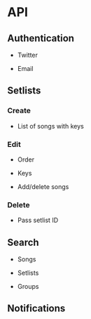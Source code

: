 # API

## Authentication

- Twitter

- Email

## Setlists

### Create

- List of songs with keys

### Edit

- Order

- Keys

- Add/delete songs

### Delete

- Pass setlist ID

## Search

- Songs

- Setlists

- Groups

## Notifications
